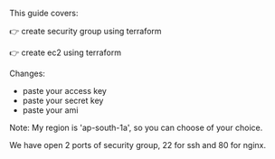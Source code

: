 This guide covers:


👉 create security group using terraform

👉 create ec2 using terraform 

Changes: 
- paste your access key
- paste your secret key
- paste your ami

Note: My region is 'ap-south-1a', so you can choose of your choice.

We have open 2 ports of security group, 22 for ssh and 80 for nginx. 




  
